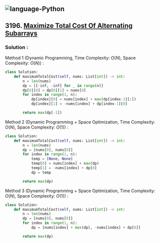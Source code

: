 ![language-Python](https://img.shields.io/badge/Python-ffd43b?style=for-the-badge&logo=PYTHON)
---

## 3196. [Maximize Total Cost Of Alternating Subarrays](https://leetcode.com/problems/maximize-total-cost-of-alternating-subarrays)

### Solution :

Method 1 (Dynamic Programming, Time Complexity: $O(N)$, Space Complexity: $O(N)$) :
```python
class Solution:
    def maximumTotalCost(self, nums: List[int]) -> int:
        n = len(nums)
        dp = [[-inf, -inf] for _ in range(n)]
        dp[0][0] = dp[0][1] = nums[0]
        for index in range(1, n):
            dp[index][0] = nums[index] + max(dp[index-1][:])
            dp[index][1] = -nums[index] + dp[index-1][0]

        return max(dp[-1])
```

Method 2 (Dynamic Programming + Space Optimization, Time Complexity: $O(N)$, Space Complexity: $O(1)$) :
```python
class Solution:
    def maximumTotalCost(self, nums: List[int]) -> int:
        n = len(nums)
        dp = [nums[0], nums[0]]
        for index in range(1, n):
            temp = [None, None]
            temp[0] = nums[index] + max(dp)
            temp[1] = -nums[index] + dp[0]
            dp = temp

        return max(dp)
```

Method 3 (Dynamic Programming + Space Optimization, Time Complexity: $O(N)$, Space Complexity: $O(1)$) :
```python
class Solution:
    def maximumTotalCost(self, nums: List[int]) -> int:
        n = len(nums)
        dp = [nums[0], nums[0]]
        for index in range(1, n):
            dp = [nums[index] + max(dp), -nums[index] + dp[0]]

        return max(dp)
```
